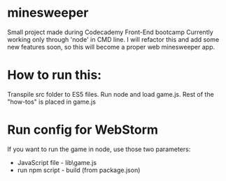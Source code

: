 # minesweeper
Small project made during Codecademy Front-End bootcamp
Currently working only through 'node' in CMD line.
I will refactor this and add some new features soon, so this will become a proper web minesweeper app.

# How to run this:
Transpile src folder to ES5 files. Run node and load game.js.
Rest of the "how-tos" is placed in game.js

# Run config for WebStorm
If you want to run the game in node, use those two parameters:
- JavaScript file - lib\game.js
- run npm script - build (from package.json)
